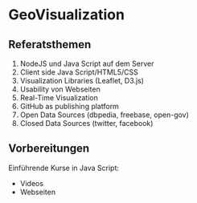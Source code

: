GeoVisualization
================

## Referatsthemen

1. NodeJS und Java Script auf dem Server
2. Client side Java Script/HTML5/CSS
3. Visualization Libraries (Leaflet, D3.js)
4. Usability von Webseiten
5. Real-Time Visualization
6. GitHub as publishing platform
7. Open Data Sources (dbpedia, freebase, open-gov)
8. Closed Data Sources (twitter, facebook)

## Vorbereitungen

Einführende Kurse in Java Script:
* Videos
* Webseiten
